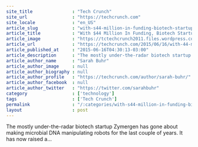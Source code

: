 ```yaml
---
site_title               : "Tech Crunch"
site_url                 : "https://techcrunch.com"
site_locale              : "en_US"
article_slug             : "with-s44-million-in-funding-biotech-startup-zymergen-is-buying-up-robots-to-mass-produce-materials-from-microbes"
article_title            : "With $44 Million In Funding, Biotech Startup Zymergen Is Buying Up Robots To Mass Produce Materials From Microbes"
article_image            : "https://tctechcrunch2011.files.wordpress.com/2015/06/2015_zymergen_lab_01-2.jpg?w=764&h=400&crop=1"
article_url              : "https://techcrunch.com/2015/06/16/with-44-million-in-funding-biotech-startup-zymergen-is-buying-up-robots-to-mass-produce-materials-from-microbes/"
article_published_at     : "2015-06-16T04:30:13-03:00"
article_description      : "The mostly under-the-radar biotech startup Zymergen has gone about making microbial DNA manipulating robots for the last couple of years. It has now raised a..."
article_author_name      : "Sarah Buhr"
article_author_image     : null
article_author_biography : null
article_author_profile   : "https://techcrunch.com/author/sarah-buhr/"
article_author_facebook  : null
article_author_twitter   : "https://twitter.com/sarahbuhr"
category                 : ['technology']
tags                     : ['Tech Crunch']
permalink                : "/:categories/with-s44-million-in-funding-biotech-startup-zymergen-is-buying-up-robots-to-mass-produce-materials-from-microbes/"
layout                   : post
---
```


The mostly under-the-radar biotech startup Zymergen has gone about making microbial DNA manipulating robots for the last couple of years. It has now raised a...
